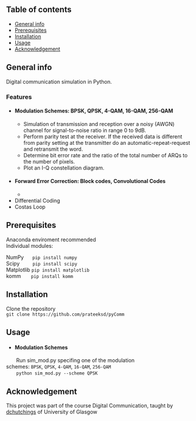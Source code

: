 ## Table of contents
* [General info](#general-info)
* [Prerequisites](#prerequisites)
* [Installation](#installation)
* [Usage](#usage)
* [Acknowledgement](#acknowledgement)

## General info
Digital communication simulation in Python.

### Features
* #### Modulation Schemes: BPSK, QPSK, 4-QAM, 16-QAM, 256-QAM
  * Simulation of transmission and reception over a noisy (AWGN) channel for signal-to-noise ratio in range 0 to 9dB.
  * Perform parity test at the receiver. If the received data is different from parity setting at the transmitter do an automatic-repeat-request and retransmit the word.
  * Determine bit error rate and the ratio of the total number of ARQs to the number of pixels.
  * Plot an I-Q constellation diagram.
* #### Forward Error Correction: Block codes, Convolutional Codes
  * 
* Differential Coding
* Costas Loop

## Prerequisites
Anaconda enviroment recommended
<br />
Individual modules:

NumPy      `pip install numpy`<br />
Scipy         `pip install scipy`<br />
Matplotlib `pip install matplotlib`<br />
komm       `pip install komm`

## Installation
Clone the repository
<br />
`git clone https://github.com/prateeksd/pyComm`

## Usage
* #### Modulation Schemes
       Run sim_mod.py specifing one of the modulation schemes: `BPSK`, `QPSK`, `4-QAM`, `16-QAM`, `256-QAM`
       <br />
       `python sim_mod.py --scheme QPSK`

## Acknowledgement
This project was part of the course Digital Communication, taught by [dchutchings](https://github.com/dchutchings) of University of Glasgow
